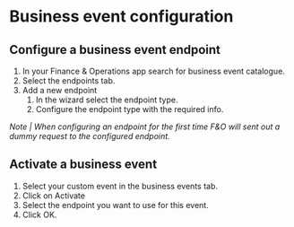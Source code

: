 # Business event configuration

## Configure a business event endpoint

1. In your Finance & Operations app search for business event catalogue.
2. Select the endpoints tab.
3. Add a new endpoint
    1. In the wizard select the endpoint type.
    2. Configure the endpoint type with the required info.

*Note | When configuring an endpoint for the first time F&O will sent out a dummy request to the configured endpoint.*


## Activate a business event
1. Select your custom event in the business events tab.
2. Click on Activate
3. Select the endpoint you want to use for this event.
4. Click OK.

